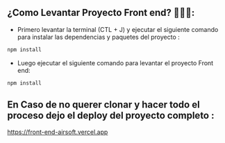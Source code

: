 ## ¿Como Levantar Proyecto Front end? 🧐🧐🧐:

<ul><li>Primero levantar la terminal (CTL + J) y ejecutar el siguiente comando para instalar las dependencias y paquetes del proyecto :</li></ul>

``` bash
npm install
```

<ul><li>Luego ejecutar el siguiente comando para levantar el proyecto Front end:</li></ul>

``` bash
npm install
```


## En Caso de no querer clonar y hacer todo el proceso dejo el deploy del proyecto completo :

<https://front-end-airsoft.vercel.app>
